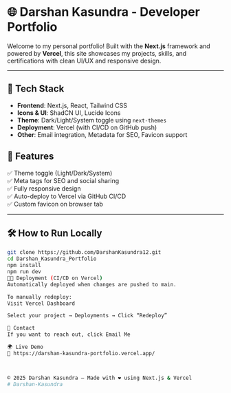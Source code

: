 # 🌐 Darshan Kasundra - Developer Portfolio

Welcome to my personal portfolio! Built with the **Next.js** framework and powered by **Vercel**, this site showcases my projects, skills, and certifications with clean UI/UX and responsive design.


---

## 🚀 Tech Stack

- **Frontend**: Next.js, React, Tailwind CSS  
- **Icons & UI**: ShadCN UI, Lucide Icons  
- **Theme**: Dark/Light/System toggle using `next-themes`  
- **Deployment**: Vercel (with CI/CD on GitHub push)  
- **Other**: Email integration, Metadata for SEO, Favicon support  

## 🧠 Features

✅ Theme toggle (Light/Dark/System)  
✅ Meta tags for SEO and social sharing   
✅ Fully responsive design  
✅ Auto-deploy to Vercel via GitHub CI/CD  
✅ Custom favicon on browser tab  

---

## 🛠 How to Run Locally

```bash
git clone https://github.com/DarshanKasundra12.git
cd Darshan_Kasundra_Portfolio
npm install
npm run dev
🧑‍💻 Deployment (CI/CD on Vercel)
Automatically deployed when changes are pushed to main.

To manually redeploy:
Visit Vercel Dashboard

Select your project → Deployments → Click “Redeploy”

📧 Contact
If you want to reach out, click Email Me

🌍 Live Demo
🔗 https://darshan-kasundra-portfolio.vercel.app/



© 2025 Darshan Kasundra — Made with ❤️ using Next.js & Vercel
# Darshan-Kasundra
